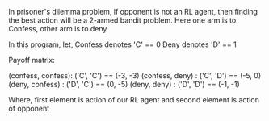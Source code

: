 In prisoner's dilemma problem, if opponent is not an RL agent, then finding the best action will be a 2-armed bandit problem. 
Here one arm is to Confess, other arm is to deny

In this program, let,
  Confess denotes 'C' == 0
  Deny denotes    'D' == 1

 Payoff matrix:
  
  (confess, confess): ('C', 'C') == (-3, -3)
  (confess, deny)   : ('C', 'D') == (-5, 0)
  (deny, confess)   : ('D', 'C') == (0, -5)
  (deny, deny)      : ('D', 'D') == (-1, -1)
  
  Where, first element is action of our RL agent and second element is action of opponent
